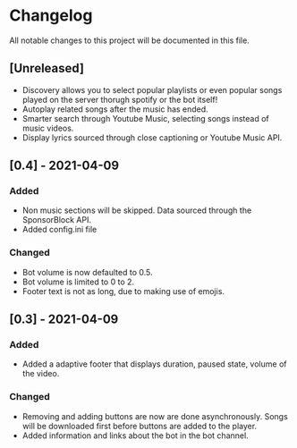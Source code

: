 # Changelog
All notable changes to this project will be documented in this file.
## [Unreleased]
- Discovery allows you to select popular playlists or even popular songs played on the server thorugh spotify or the bot itself!
- Autoplay related songs after the music has ended.
- Smarter search through Youtube Music, selecting songs instead of music videos.
- Display lyrics sourced through close captioning or Youtube Music API.
## [0.4] - 2021-04-09
### Added
- Non music sections will be skipped. Data sourced through the SponsorBlock API.
- Added config.ini file

### Changed
- Bot volume is now defaulted to 0.5.
- Bot volume is limited to 0 to 2.
- Footer text is not as long, due to making use of emojis.

## [0.3] - 2021-04-09
### Added
- Added a adaptive footer that displays duration, paused state, volume of the video.

### Changed
- Removing and adding buttons are now are done asynchronously. Songs will be downloaded first before buttons are added to the player.
- Added information and links about the bot in the bot channel. 